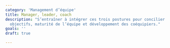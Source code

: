 ```yaml
---
category: 'Management d’équipe'
title: Manager, leader, coach
description: "S’entraîner à intégrer ces trois postures pour concilier atteinte des
  objectifs, maturité de l’équipe et développement des coéquipiers."
goals: ''
draft: true

---
```


